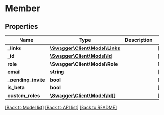 # Member

## Properties
Name | Type | Description | Notes
------------ | ------------- | ------------- | -------------
**_links** | [**\Swagger\Client\Model\Links**](Links.md) |  | [optional] 
**_id** | [**\Swagger\Client\Model\Id**](Id.md) |  | [optional] 
**role** | [**\Swagger\Client\Model\Role**](Role.md) |  | [optional] 
**email** | **string** |  | [optional] 
**_pending_invite** | **bool** |  | [optional] 
**is_beta** | **bool** |  | [optional] 
**custom_roles** | [**\Swagger\Client\Model\Id[]**](Id.md) |  | [optional] 

[[Back to Model list]](../README.md#documentation-for-models) [[Back to API list]](../README.md#documentation-for-api-endpoints) [[Back to README]](../README.md)


